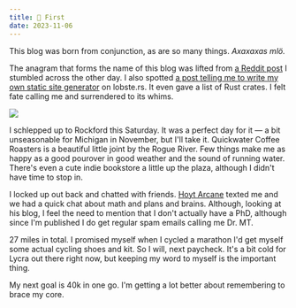 ```yaml
---
title: 🌆 First
date: 2023-11-06
---
```


This blog was born from conjunction, as are so many
things. *Axaxaxas mlö.*

The anagram that forms the name of this blog was lifted from [a Reddit post](https://old.reddit.com/r/baseball/comments/17nrskz/lamb_nags_ram_mlb_anagrams_of_all_30_teams_i_put/) I stumbled across the other day. I also spotted [a post telling me to write my own static site generator](https://arne.me/articles/write-your-own-ssg) on lobste.rs. It even gave a list
of Rust crates. I felt fate calling me and surrendered to its whims.

![](/ride-20231104.png)

I schlepped up to Rockford this Saturday. It was a perfect day for it
— a bit unseasonable for Michigan in November, but I'll take it.
Quickwater Coffee Roasters is a beautiful little joint by the Rogue
River. Few things make me as happy as a good pourover in good weather
and the sound of running water. There's even a cute indie bookstore a
little up the plaza, although I didn't have time to stop in.

I locked up out back and chatted with friends. [Hoyt Arcane](https://www.hoytarcane.com) texted me and we had a
quick chat about math and plans and brains. Although, looking at his
blog, I feel the need to mention that I don't actually have a PhD,
although since I'm published I do get regular spam emails calling me Dr. <abbr>MT</abbr>.

27 miles in total. I promised myself when I cycled a marathon I'd get
myself some actual cycling shoes and kit. So I will, next paycheck. It's
a bit cold for Lycra out there right now, but keeping my word to myself
is the important thing.

My next goal is 40k in one go. I'm getting a lot better about
remembering to brace my core.
	</main>
